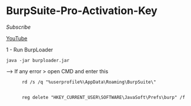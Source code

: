 # BurpSuite-Pro-Activation-Key

*Subscribe*

[YouTube](https://www.youtube.com/channel/UCoKYn_QNeN2zP0Ac8PD1KKg)

1 - Run BurpLoader

    java -jar burploader.jar

--> If any error > open CMD and enter this

          rd /s /q "%userprofile%\AppData\Roaming\BurpSuite\"


          reg delete "HKEY_CURRENT_USER\SOFTWARE\JavaSoft\Prefs\burp" /f
